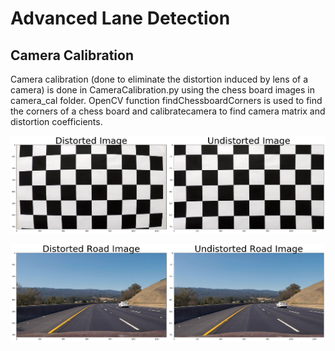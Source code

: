 # Advanced Lane Detection

## Camera Calibration
Camera calibration (done to eliminate the distortion induced by lens of a camera) is done in CameraCalibration.py using the 
chess board images in camera_cal folder. OpenCV function findChessboardCorners is used to find the corners of a chess board and
calibratecamera to find camera matrix and distortion coefficients. 

![CameraCalibration](https://github.com/suji0131/Advanced_Lane_Detection/blob/master/output_images/CameraCalibration.png)

![Distortion Correction for RealImage](https://github.com/suji0131/Advanced_Lane_Detection/blob/master/output_images/DistortionCorrectionRealImage.png)
